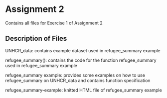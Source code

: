 # Assignment 2
Contains all files for Exercise 1 of Assignment 2

## Description of Files 
UNHCR_data: contains example dataset used in refugee_summary example

refugee_summary(): contains the code for the function refugee_summary used in refugee_summary example

refugee_summary example: provides some examples on how to use refugee_summary on UNHCR_data and contains function specification

refugee_summary-example: knitted HTML file of refugee_summary example

